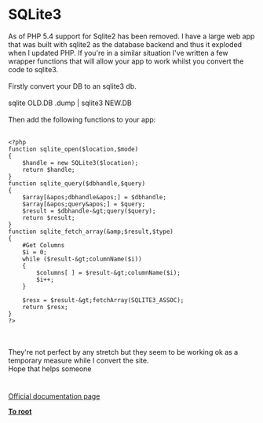 # SQLite3



As of PHP 5.4 support for Sqlite2 has been removed. I have a large web app that was built with sqlite2 as the database backend and thus it exploded when I updated PHP. If you&apos;re in a similar situation I&apos;ve written a few wrapper functions that will allow your app to work whilst you convert the code to sqlite3. <br><br>Firstly convert your DB to an sqlite3 db. <br><br>sqlite OLD.DB .dump | sqlite3 NEW.DB<br><br>Then add the following functions to your app:<br><br>

```
<?php
function sqlite_open($location,$mode)
{
    $handle = new SQLite3($location);
    return $handle;
}
function sqlite_query($dbhandle,$query)
{
    $array[&apos;dbhandle&apos;] = $dbhandle;
    $array[&apos;query&apos;] = $query;
    $result = $dbhandle-&gt;query($query);
    return $result;
}
function sqlite_fetch_array(&amp;$result,$type)
{
    #Get Columns
    $i = 0;
    while ($result-&gt;columnName($i))
    {
        $columns[ ] = $result-&gt;columnName($i);
        $i++;
    }
    
    $resx = $result-&gt;fetchArray(SQLITE3_ASSOC);
    return $resx;
}
?>
```
<br><br>They&apos;re not perfect by any stretch but they seem to be working ok as a temporary measure while I convert the site. <br>Hope that helps someone  

#

[Official documentation page](https://www.php.net/manual/en/book.sqlite3.php)

**[To root](/README.md)**